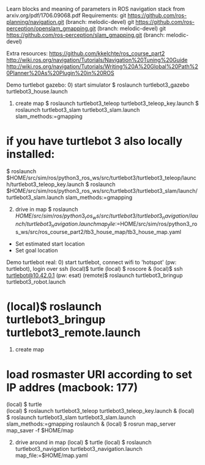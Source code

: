 Learn blocks and meaning of parameters in ROS navigation stack from arxiv.org/pdf/1706.09068.pdf
Requirements:
git https://github.com/ros-planning/navigation.git (branch: melodic-devel)
git https://github.com/ros-perception/openslam_gmapping.git (branch: melodic-devel)
git https://github.com/ros-perception/slam_gmapping.git (branch: melodic-devel)


Extra resources:
https://github.com/kkelchte/ros_course_part2
http://wiki.ros.org/navigation/Tutorials/Navigation%20Tuning%20Guide
http://wiki.ros.org/navigation/Tutorials/Writing%20A%20Global%20Path%20Planner%20As%20Plugin%20in%20ROS

Demo turtlebot gazebo:
0) start simulator
$ roslaunch turtlebot3_gazebo turtlebot3_house.launch

1) create map
$ roslaunch turtlebot3_teleop turtlebot3_teleop_key.launch 
$ roslaunch turtlebot3_slam turtlebot3_slam.launch slam_methods:=gmapping
# if you have turtlebot 3 also locally installed:
$ roslaunch $HOME/src/sim/ros/python3_ros_ws/src/turtlebot3/turtlebot3_teleop/launch/turtlebot3_teleop_key.launch
$ roslaunch $HOME/src/sim/ros/python3_ros_ws/src/turtlebot3/turtlebot3_slam/launch/turtlebot3_slam.launch slam_methods:=gmapping


2) drive in map
$ roslaunch $HOME/src/sim/ros/python3_ros_ws/src/turtlebot3/turtlebot3_navigation/launch/turtlebot3_navigation.launch map_file:=$HOME/src/sim/ros/python3_ros_ws/src/ros_course_part2/tb3_house_map/tb3_house_map.yaml

- Set estimated start location
- Set goal location

Demo turtlebot real:
0) start turtlebot, connect wifi to 'hotspot' (pw: turtlebot), login over ssh
(local)$ turtle
(local) $ roscore &
(local)$ ssh turtlebot@10.42.0.1 (pw: esat)
(remote)$ roslaunch turtlebot3_bringup turtlebot3_robot.launch

# (local)$ roslaunch turtlebot3_bringup turtlebot3_remote.launch

1) create map
# load rosmaster URI according to set IP addres (macbook: 177)
(local) $ turtle  
(local) $ roslaunch turtlebot3_teleop turtlebot3_teleop_key.launch &
(local) $ roslaunch turtlebot3_slam turtlebot3_slam.launch slam_methods:=gmapping
roslaunch &
(local) $ rosrun map_server map_saver -f $HOME/map

2) drive around in map
(local) $ turtle
(local) $ roslaunch turtlebot3_navigation turtlebot3_navigation.launch map_file:=$HOME/map.yaml


 
